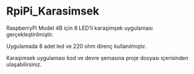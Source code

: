 # RpiPi_Karasimsek
RaspberryPi Model 4B için 8 LED’li karaşimşek uygulaması gerçekleştirilmiştir.

Uygulamada 8 adet led ve 220 ohm direnç kullanılmıştır.

Karaşimsek uygulaması kod ve devre şemasına proje dosyası içerisinden ulaşabilirsiniz.
